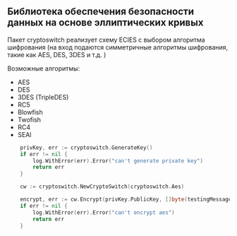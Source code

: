 ## Библиотека обеспечения безопасности данных на основе эллиптических кривых

Пакет cryptoswitch реализует схему ECIES с выбором алгоритма шифрования (на вход подаются симметричные алгоритмы шифрования, такие как AES, DES, 3DES и т.д. )

Возможные алгоритмы:
- AES
- DES
- 3DES (TripleDES)
- RC5
- Blowfish
- Twofish
- RC4
- SEAl

```go
    privKey, err := cryptoswitch.GenerateKey()
    if err != nil {
        log.WithError(err).Error("can't generate private key")
        return err
    }

	cw := cryptoswitch.NewCryptoSwitch(cryptoswitch.Aes)

	encrypt, err := cw.Encrypt(privKey.PublicKey, []byte(testingMessage))
	if err != nil {
		log.WithError(err).Error("can't encrypt aes")
		return err
	}
```